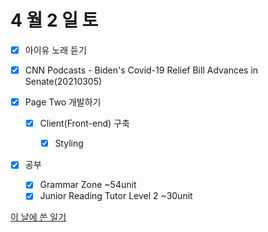 # 4 월 2 일 토

- [x] 아이유 노래 듣기

- [x] CNN Podcasts - Biden's Covid-19 Relief Bill Advances in Senate(20210305)

- [x] Page Two 개발하기

  - [x] Client(Front-end) 구축

    - [x] Styling

- [x] 공부

  - [x] Grammar Zone ~54unit
  - [x] Junior Reading Tutor Level 2 ~30unit

[이 날에 쓴 일기](../../../diary/2022/4/2.md)
